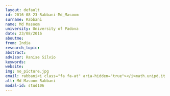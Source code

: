 ```yaml
---
layout: default 
id: 2016-08-23-Rabbani-Md_Masoom
surname: Rabbani
name: Md Masoom
university: University of Padova
date: 23/08/2016
aboutme: 
from: India
research_topic: 
abstract: 
advisor: Ranise Silvio
keywords: 
website: 
img: no_picture.jpg
email: rabbani<i class="fa fa-at" aria-hidden="true"></i>math.unipd.it
alt: Md Masoom Rabbani
modal-id: stud106
---
```

